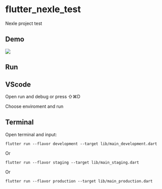 # flutter_nexle_test

Nexle project test

## Demo

![](./images/result.gif)

## Run

## VScode

Open run and debug or press ⇧⌘D

Choose enviroment and run

## Terminal

Open terminal and input:

```shell
flutter run --flavor development --target lib/main_development.dart
```

Or

```shell
flutter run --flavor staging --target lib/main_staging.dart
```

Or

```shell
flutter run --flavor production --target lib/main_production.dart
```





